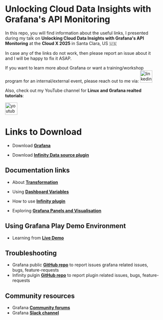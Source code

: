 # Unlocking Cloud Data Insights with Grafana's API Monitoring

In this repo, you will find information about the useful links, I presented during my talk on **Unlocking Cloud Data Insights with Grafana's API Monitoring** at the **Cloud X 2025** in Santa Clara, US 🇺🇸

In case any of the links do not work, then please report an issue about it and I will be happy to fix it ASAP.

If you want to learn more about Grafana or want a training/workshop program for an internal/external event, please reach out to me via:
  <a href="https://www.linkedin.com/in/usmanlinux/" target="_blank">
    <img src="https://img.shields.io/static/v1?message=LinkedIn&logo=linkedin&label=&color=0077B5&logoColor=white&labelColor=&style=for-the-badge" height="40" alt="linkedin logo"  />
  </a>

Also, check out my YouTube channel for **Linux and Grafana realted tutorials**:

  <a href="https://www.youtube.com/@freelinuxtutorials" target="_blank">
    <img src="https://img.shields.io/static/v1?message=Youtube&logo=youtube&label=Free%20Open%20Source%20Tutorials&color=FF0000&logoColor=white&labelColor=&style=for-the-badge" height="40" alt="youtube logo"  />
  </a>

# Links to Download

- Download **[Grafana](https://grafana.com/grafana/)**

- Download **[Infinity Data source plugin](https://grafana.com/grafana/plugins/yesoreyeram-infinity-datasource/)**

## Documentation links

- About **[Transformation](https://grafana.com/docs/grafana/latest/panels-visualizations/query-transform-data/transform-data/)**

- Using **[Dashboard Variables](https://grafana.com/docs/grafana/latest/dashboards/variables/)**

- How to use **[Infinity plugin](https://grafana.com/docs/plugins/yesoreyeram-infinity-datasource/latest/)**

- Exploring **[Grafana Panels and Visualisation](https://grafana.com/docs/grafana/latest/panels-visualizations/)**

## Using Grafana Play Demo Environment

- Learning from **[Live Demo](https://play.grafana.org/)**

## Troubleshooting

- Grafana public **[GitHub repo](https://github.com/grafana/grafana/)** to report issues grafana related issues, bugs, feature-requests
- Infinity pulgin **[GitHub repo](https://github.com/yesoreyeram/grafana-infinity-datasource)** to report plugin related issues, bugs, feature-requests


## Community resources

- Grafana **[Community forums](https://community.grafana.com/)**
- Grafana **[Slack channel]( https://slack.grafana.com/)**
